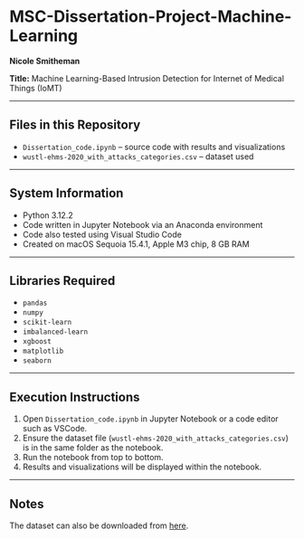 # MSC-Dissertation-Project-Machine-Learning

**Nicole Smitheman**  

**Title:** Machine Learning-Based Intrusion Detection for Internet of Medical Things (IoMT)

---

## Files in this Repository

- `Dissertation_code.ipynb` – source code with results and visualizations  
- `wustl-ehms-2020_with_attacks_categories.csv` – dataset used  

---

## System Information

- Python 3.12.2  
- Code written in Jupyter Notebook via an Anaconda environment  
- Code also tested using Visual Studio Code  
- Created on macOS Sequoia 15.4.1, Apple M3 chip, 8 GB RAM  

---

## Libraries Required

- `pandas`  
- `numpy`  
- `scikit-learn`  
- `imbalanced-learn`  
- `xgboost`  
- `matplotlib`  
- `seaborn`  

---

## Execution Instructions

1. Open `Dissertation_code.ipynb` in Jupyter Notebook or a code editor such as VSCode.  
2. Ensure the dataset file (`wustl-ehms-2020_with_attacks_categories.csv`) is in the same folder as the notebook.  
3. Run the notebook from top to bottom.  
4. Results and visualizations will be displayed within the notebook.

---

## Notes

The dataset can also be downloaded from [here](https://classes.engineering.wustl.edu/~jain/ehms/index.html).
